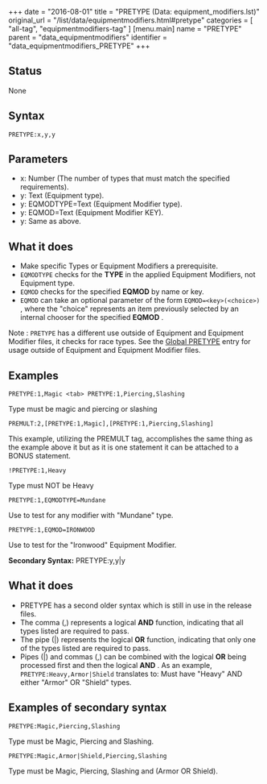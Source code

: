 +++
date = "2016-08-01"
title = "PRETYPE (Data: equipment_modifiers.lst)"
original_url = "/list/data/equipmentmodifiers.html#pretype"
categories = [ "all-tag", "equipmentmodifiers-tag" ]
[menu.main]
    name = "PRETYPE"
    parent = "data_equipmentmodifiers"
    identifier = "data_equipmentmodifiers_PRETYPE"
+++

## Status

None

## Syntax

`PRETYPE:x,y,y`

## Parameters

-   x: Number (The number of types that must match the
    specified requirements).
-   y: Text (Equipment type).
-   y: EQMODTYPE=Text (Equipment Modifier type).
-   y: EQMOD=Text (Equipment Modifier KEY).
-   y: Same as above.



What it does
------------

-   Make specific Types or Equipment Modifiers a prerequisite.
-   `EQMODTYPE` checks for the **TYPE** in the applied Equipment
    Modifiers, not Equipment type.
-   `EQMOD` checks for the specified **EQMOD** by name or key.
-   `EQMOD` can take an optional parameter of the form
    `EQMOD=<key>(<choice>)` , where the "choice" represents an item
    previously selected by an internal chooser for the specified
    **EQMOD** .

<span class="alpha"> Note </span> : `PRETYPE` has a different use
outside of Equipment and Equipment Modifier files, it checks for race
types. See the [Global PRETYPE](/list/global/pre/pretype.html) entry for
usage outside of Equipment and Equipment Modifier files.

Examples
--------

`PRETYPE:1,Magic <tab> PRETYPE:1,Piercing,Slashing`

Type must be magic and piercing or slashing

`PREMULT:2,[PRETYPE:1,Magic],[PRETYPE:1,Piercing,Slashing]`

This example, utilizing the PREMULT tag, accomplishes the same thing as
the example above it but as it is one statement it can be attached to a
BONUS statement.

`!PRETYPE:1,Heavy`

Type must NOT be Heavy

`PRETYPE:1,EQMODTYPE=Mundane`

Use to test for any modifier with "Mundane" type.

`PRETYPE:1,EQMOD=IRONWOOD`

Use to test for the "Ironwood" Equipment Modifier.

**Secondary Syntax:** PRETYPE:y,y|y

What it does
------------

-   PRETYPE has a second older syntax which is still in use in the
    release files.
-   The comma (,) represents a logical **AND** function, indicating that
    all types listed are required to pass.
-   The pipe (|) represents the logical **OR** function, indicating that
    only one of the types listed are required to pass.
-   Pipes (|) and commas (,) can be combined with the logical **OR**
    being processed first and then the logical **AND** . As an example,
    `PRETYPE:Heavy,Armor|Shield` translates to: Must have "Heavy" AND
    either "Armor" OR "Shield" types.

Examples of secondary syntax
----------------------------

`PRETYPE:Magic,Piercing,Slashing`

Type must be Magic, Piercing and Slashing.

`PRETYPE:Magic,Armor|Shield,Piercing,Slashing`

Type must be Magic, Piercing, Slashing and (Armor OR Shield).

